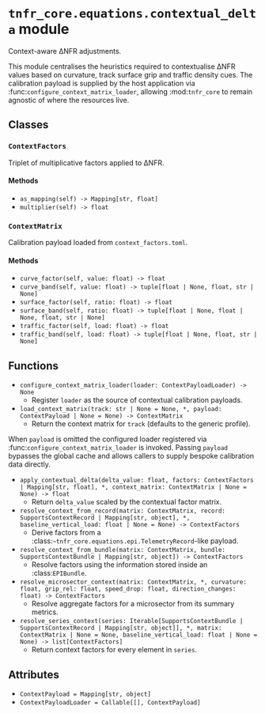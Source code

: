 # `tnfr_core.equations.contextual_delta` module
Context-aware ΔNFR adjustments.

This module centralises the heuristics required to contextualise ΔNFR values
based on curvature, track surface grip and traffic density cues.  The
calibration payload is supplied by the host application via
:func:`configure_context_matrix_loader`, allowing :mod:`tnfr_core` to remain
agnostic of where the resources live.

## Classes
### `ContextFactors`
Triplet of multiplicative factors applied to ΔNFR.

#### Methods
- `as_mapping(self) -> Mapping[str, float]`
- `multiplier(self) -> float`

### `ContextMatrix`
Calibration payload loaded from ``context_factors.toml``.

#### Methods
- `curve_factor(self, value: float) -> float`
- `curve_band(self, value: float) -> tuple[float | None, float, str | None]`
- `surface_factor(self, ratio: float) -> float`
- `surface_band(self, ratio: float) -> tuple[float | None, float | None, float, str | None]`
- `traffic_factor(self, load: float) -> float`
- `traffic_band(self, load: float) -> tuple[float | None, float, str | None]`

## Functions
- `configure_context_matrix_loader(loader: ContextPayloadLoader) -> None`
  - Register ``loader`` as the source of contextual calibration payloads.
- `load_context_matrix(track: str | None = None, *, payload: ContextPayload | None = None) -> ContextMatrix`
  - Return the context matrix for ``track`` (defaults to the generic profile).

When ``payload`` is omitted the configured loader registered via
:func:`configure_context_matrix_loader` is invoked.  Passing ``payload``
bypasses the global cache and allows callers to supply bespoke calibration
data directly.
- `apply_contextual_delta(delta_value: float, factors: ContextFactors | Mapping[str, float], *, context_matrix: ContextMatrix | None = None) -> float`
  - Return ``delta_value`` scaled by the contextual factor matrix.
- `resolve_context_from_record(matrix: ContextMatrix, record: SupportsContextRecord | Mapping[str, object], *, baseline_vertical_load: float | None = None) -> ContextFactors`
  - Derive factors from a :class:`~tnfr_core.equations.epi.TelemetryRecord`-like payload.
- `resolve_context_from_bundle(matrix: ContextMatrix, bundle: SupportsContextBundle | Mapping[str, object]) -> ContextFactors`
  - Resolve factors using the information stored inside an :class:`EPIBundle`.
- `resolve_microsector_context(matrix: ContextMatrix, *, curvature: float, grip_rel: float, speed_drop: float, direction_changes: float) -> ContextFactors`
  - Resolve aggregate factors for a microsector from its summary metrics.
- `resolve_series_context(series: Iterable[SupportsContextBundle | SupportsContextRecord | Mapping[str, object]], *, matrix: ContextMatrix | None = None, baseline_vertical_load: float | None = None) -> list[ContextFactors]`
  - Return context factors for every element in ``series``.

## Attributes
- `ContextPayload = Mapping[str, object]`
- `ContextPayloadLoader = Callable[[], ContextPayload]`

